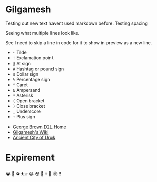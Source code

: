 # Gilgamesh
Testing out new text havent used markdown before.
Testing spacing

Seeing what multiple lines look like.

See I need to skip a line in code for it to show in preview as a new line.

* `~`  Tilde
* `!`  Exclamation point
* `@`  At sign
* `#`  Hashtag or pound sign
* `$`  Dollar sign
* `%`  Percentage sign
* `^`  Caret
* `&`  Ampersand
* `*`  Asterisk
* `(`  Open bracket
* `)`  Close bracket
* `_`  Underscore
* `+`  Plus sign

+ [George Brown D2L Home](https://learn.georgebrown.ca/d2l/home)
+ [Gilgamesh's Wiki](https://en.wikipedia.org/wiki/Gilgamesh)
+ [Ancient City of Uruk](https://en.wikipedia.org/wiki/Uruk)

# Expirement
:sob: :crystal_ball: :soccer: :basketball_man: :joy: :flushed: :dizzy: :skull: :mount_fuji: :congratulations: :bangbang:
